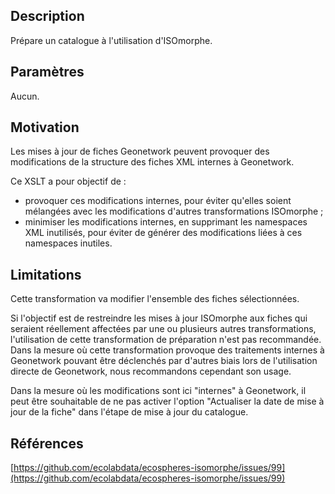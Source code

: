 ## Description

Prépare un catalogue à l'utilisation d'ISOmorphe.


## Paramètres

Aucun.


## Motivation

Les mises à jour de fiches Geonetwork peuvent provoquer des modifications de la structure des fiches XML internes à Geonetwork.

Ce XSLT a pour objectif de :

- provoquer ces modifications internes, pour éviter qu'elles soient mélangées avec les modifications d'autres transformations ISOmorphe ;
- minimiser les modifications internes, en supprimant les namespaces XML inutilisés, pour éviter de générer des modifications liées à ces namespaces inutiles.


## Limitations

Cette transformation va modifier l'ensemble des fiches sélectionnées.

Si l'objectif est de restreindre les mises à jour ISOmorphe aux fiches qui seraient réellement affectées par une ou plusieurs autres transformations, l'utilisation de cette transformation de préparation n'est pas recommandée.
Dans la mesure où cette transformation provoque des traitements internes à Geonetwork pouvant être déclenchés par d'autres biais lors de l'utilisation directe de Geonetwork, nous recommandons cependant son usage.

Dans la mesure où les modifications sont ici "internes" à Geonetwork, il peut être souhaitable de ne pas activer l'option "Actualiser la date de mise à jour de la fiche" dans l'étape de mise à jour du catalogue.


## Références

[https://github.com/ecolabdata/ecospheres-isomorphe/issues/99](https://github.com/ecolabdata/ecospheres-isomorphe/issues/99)

